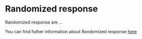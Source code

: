 # Randomized response

Randomized response are ...

You can find futher information about Randomized response [here](../T3.5/randomized_response.md)
